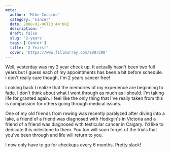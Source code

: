 ```yaml
---
meta:
  author: 'Mike Cousins'
  category: 'Cancer'
  date: 2008-02-06T13:44:00Z
  description: ''
  draft: false
  slug: '2-years'
  tags: ['Cancer']
  title: '2 Years!'
  cover: 'https://www.fillmurray.com/200/300'
---
```


Well, yesterday was my 2 year check up. It actually hasn't been two full years
but I guess each of my appointments has been a bit before schedule. I don't
really care though, I'm 2 years cancer free!

Looking back I realize that the memories of my experience are beginning to fade.
I don't think about what I went through as much as I should. I'm taking life for
granted again. I feel like the only thing that I've really taken from this is
compassion for others going through medical issues.

One of my old friends from rowing was recently paralyzed after diving into a
lake, a friend of a friend was diagnosed with Hodkgin's in Victoria and a friend
of a friend was diagnosed with testicular cancer in Calgary. I'd like to
dedicate this milestone to them. You too will soon forget of the trials that
you've been through and life will return to you.

I now only have to go for checkups every 6 months. Pretty slack!
